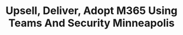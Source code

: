 ---
state: MN
region: Central
title: Upsell, Deliver, Adopt M365 Using Teams And Security Minneapolis
event_url: https://aka.ms/M365PartnerEvent
start_date: 2020-03-03
end_date: 2020-03-04
cost: Free
topics: [ msteams, security, m365 ]
---